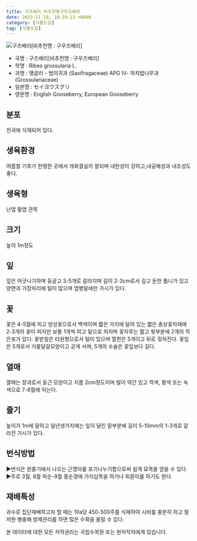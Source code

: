 ```yaml
---
title: 구즈베리_비추천명구우즈베리
date: 2023-11-10, 18:29:13 +0800
category: [식물도감]
tag: [식물도감]
---
```




![구즈베리[비추천명 : 구우즈베리]](http://www.nature.go.kr/fileUpload/plants/basic/Saxifragaceae/Ribes/15622/3_th2.JPG)
- 국명 : 구즈베리[비추천명 : 구우즈베리]
- 학명 : Ribes grossularia L.
- 과명 : 앵글러 - 범의귀과 (Saxifragaceae) APG Ⅳ- 까치밥나무과 (Grossulariaceae)
- 일본명 : セイヨウスグリ
- 영문명 : English Gooseberry, European Gooseberry


## 분포
전국에 식재되어 있다.
## 생육환경
여름철 기후가 한랭한 곳에서 개화결실이 잘되며 내한성이 강하고,내공해성과 내조성도 좋다.
## 생육형
난엽 활엽 관목
## 크기
높이 1m정도
## 잎
잎은 어긋나기하며 둥글고 3-5개로 갈라지며 길이 2-3cm로서 깊고 둔한 톱니가 있고 양면과 가장자리에 털이 많으며 엽병밑에만 가시가 있다.
## 꽃
꽃은 4-5월에 피고 양성꽃으로서 백색이며 짧은 가지에 달려 있는 짧은 총상꽃차례에 2-3개의 꽃이 피지만 보통 1개씩 피고 밑으로 처지며 꽃자루는 짧고 윗부분에 2개의 작은포가 있다. 꽃받침은 타원형으로서 털이 있으며 열편은 5개이고 뒤로 젖혀진다. 꽃잎은 5개로서 거꿀달걀모양이고 곧게 서며, 5개의 수술은 꽃잎보다 길다.
## 열매
열매는 장과로서 둥근 모양이고 지름 2cm정도이며 털이 약간 있고 적색, 황색 또는 녹색으로 7-8월에 익는다.
## 줄기
높이가 1m에 달하고 일년생가지에는 잎이 달린 밑부분에 길이 5-10mm의 1-3개로 갈라진 가시가 있다.
## 번식방법
▶번식은 원줄기에서 나오는 근맹아를 포기나누기함으로써 쉽게 묘목을 얻을 수 있다.▶주로 3월, 8월 하순-9월 중순경에 가지삽목을 하거나 휘묻이를 하기도 한다.
## 재배특성
과수로 집단재배하고자 할 때는 10a당 450-500주를 식재하여 시비를 충분히 하고 철저한 병충해 방제관리를 하면 많은 수확을 올릴 수 있다.






본 데이터에 대한 모든 저작권리는 국립수목원 또는 원저작자에게 있습니다.
